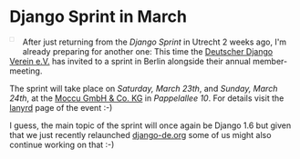 # Django Sprint in March

<img src="http://photos.h10n.me/Events/Django-Sprint-2013-Utrecht/i-PrXrfRK/0/S/DSC00580-S.jpg" alt="" style="float:left;margin:0 15px 15px 0;max-width:300px;border:1px solid #DDD;padding:3px" />After just returning from the *Django Sprint* in Utrecht 2 weeks ago, I'm already preparing for another one: This time the [Deutscher Django Verein e.V.][ddv] has invited to a sprint in Berlin alongside their annual member-meeting.

The sprint will take place on *Saturday, March 23th*, and *Sunday, March 24th*, at the [Moccu GmbH & Co. KG][moc] in *Pappelallee 10*. For details visit the [lanyrd][lan] page of the event :-)

I guess, the main topic of the sprint will once again be Django 1.6 but given that we just recently relaunched [django-de.org](http://django-de.org/) some of us might also continue working on that :-)

[lan]: http://lanyrd.com/2013/django-sprint-march/
[ddv]: http://django-de.org/verein/
[moc]: http://www.moccu.com/